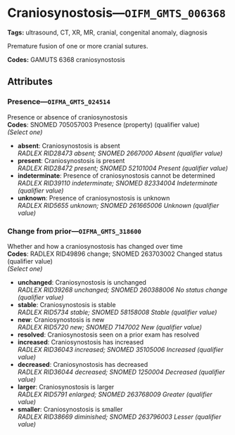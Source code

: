 # Craniosynostosis—`OIFM_GMTS_006368`

**Tags:** ultrasound, CT, XR, MR, cranial, congenital anomaly, diagnosis

Premature fusion of one or more cranial sutures.

**Codes:** GAMUTS 6368 craniosynostosis

## Attributes

### Presence—`OIFMA_GMTS_024514`

Presence or absence of craniosynostosis  
**Codes**: SNOMED 705057003 Presence (property) (qualifier value)  
*(Select one)*

- **absent**: Craniosynostosis is absent  
_RADLEX RID28473 absent; SNOMED 2667000 Absent (qualifier value)_
- **present**: Craniosynostosis is present  
_RADLEX RID28472 present; SNOMED 52101004 Present (qualifier value)_
- **indeterminate**: Presence of craniosynostosis cannot be determined  
_RADLEX RID39110 indeterminate; SNOMED 82334004 Indeterminate (qualifier value)_
- **unknown**: Presence of craniosynostosis is unknown  
_RADLEX RID5655 unknown; SNOMED 261665006 Unknown (qualifier value)_

### Change from prior—`OIFMA_GMTS_318600`

Whether and how a craniosynostosis has changed over time  
**Codes**: RADLEX RID49896 change; SNOMED 263703002 Changed status (qualifier value)  
*(Select one)*

- **unchanged**: Craniosynostosis is unchanged  
_RADLEX RID39268 unchanged; SNOMED 260388006 No status change (qualifier value)_
- **stable**: Craniosynostosis is stable  
_RADLEX RID5734 stable; SNOMED 58158008 Stable (qualifier value)_
- **new**: Craniosynostosis is new  
_RADLEX RID5720 new; SNOMED 7147002 New (qualifier value)_
- **resolved**: Craniosynostosis seen on a prior exam has resolved  
- **increased**: Craniosynostosis has increased  
_RADLEX RID36043 increased; SNOMED 35105006 Increased (qualifier value)_
- **decreased**: Craniosynostosis has decreased  
_RADLEX RID36044 decreased; SNOMED 1250004 Decreased (qualifier value)_
- **larger**: Craniosynostosis is larger  
_RADLEX RID5791 enlarged; SNOMED 263768009 Greater (qualifier value)_
- **smaller**: Craniosynostosis is smaller  
_RADLEX RID38669 diminished; SNOMED 263796003 Lesser (qualifier value)_
